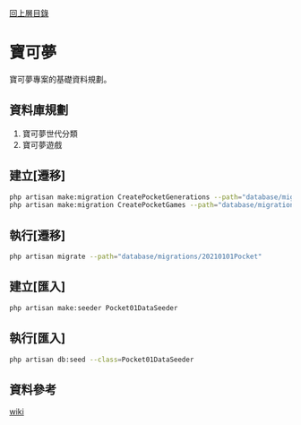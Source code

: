 [回上層目錄](../../README.md)

# 寶可夢
寶可夢專案的基礎資料規劃。

## 資料庫規劃
1. 寶可夢世代分類
2. 寶可夢遊戲

## 建立[遷移]
```bash
php artisan make:migration CreatePocketGenerations --path="database/migrations/20210101Pocket"
php artisan make:migration CreatePocketGames --path="database/migrations/20210101Pocket"
```

## 執行[遷移]
```bash
php artisan migrate --path="database/migrations/20210101Pocket"
```

## 建立[匯入]
```bash
php artisan make:seeder Pocket01DataSeeder
```

## 執行[匯入]
```bash
php artisan db:seed --class=Pocket01DataSeeder
```

## 資料參考
[wiki](https://zh.wikipedia.org/wiki/%E5%AE%9D%E5%8F%AF%E6%A2%A6%E7%B3%BB%E5%88%97)